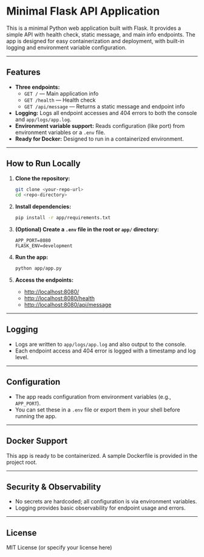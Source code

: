 # Minimal Flask API Application

This is a minimal Python web application built with Flask. It provides a simple API with health check, static message, and main info endpoints. The app is designed for easy containerization and deployment, with built-in logging and environment variable configuration.

---

## Features

- **Three endpoints:**
  - `GET /` — Main application info
  - `GET /health` — Health check
  - `GET /api/message` — Returns a static message and endpoint info
- **Logging:**
  Logs all endpoint accesses and 404 errors to both the console and `app/logs/app.log`.
- **Environment variable support:**
  Reads configuration (like port) from environment variables or a `.env` file.
- **Ready for Docker:**
  Designed to run in a containerized environment.

---

## How to Run Locally

1. **Clone the repository:**
   ```sh
   git clone <your-repo-url>
   cd <repo-directory>
   ```

2. **Install dependencies:**
   ```sh
   pip install -r app/requirements.txt
   ```

3. **(Optional) Create a `.env` file in the root or `app/` directory:**
   ```
   APP_PORT=8080
   FLASK_ENV=development
   ```

4. **Run the app:**
   ```sh
   python app/app.py
   ```

5. **Access the endpoints:**
   - [http://localhost:8080/](http://localhost:8080/)
   - [http://localhost:8080/health](http://localhost:8080/health)
   - [http://localhost:8080/api/message](http://localhost:8080/api/message)

---

## Logging

- Logs are written to `app/logs/app.log` and also output to the console.
- Each endpoint access and 404 error is logged with a timestamp and log level.

---

## Configuration

- The app reads configuration from environment variables (e.g., `APP_PORT`).
- You can set these in a `.env` file or export them in your shell before running the app.

---

## Docker Support

This app is ready to be containerized.
A sample Dockerfile is provided in the project root.

---

## Security & Observability

- No secrets are hardcoded; all configuration is via environment variables.
- Logging provides basic observability for endpoint usage and errors.

---

## License

MIT License (or specify your license here)
